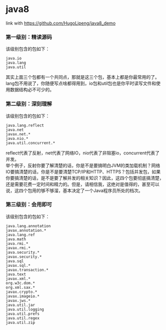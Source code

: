 # java8

link with https://github.com/HugoLipeng/java8_demo


### 第一级别：精读源码

该级别包含的包如下：

```
java.io
java.lang
java.util
```

其实上面三个包都有一个共同点，那就是这三个包，基本上都是你最常用的了。lang包不用说了，你随便写点啥都得用到，io包和util包也是你平时读写文件和使用数据结构必不可少的。

### 第二级别：深刻理解

该级别包含的包如下：

```
java.lang.reflect
java.net
javax.net.*
java.nio.*
java.util.concurrent.*
```

reflect代表了反射，net代表了网络IO，nio代表了非阻塞io，concurrent代表了并发。  
举个例子，反射你要了解清楚的话，你是不是要搞明白JVM的类加载机制？网络IO要搞清楚的话，你是不是要清楚TCP/IP和HTTP、HTTPS？包括并发包，如果你要搞清楚的话，是不是要了解并发的相关知识？因此，这四个包要彻底搞清楚，还是需要花费一定时间和精力的。但是，请相信我，这绝对是值得的，甚至可以说，这四个包用的够不够溜，基本决定了一个Java程序员所处的档次。

### 第三级别：会用即可
该级别包含的包如下：

```
java.lang.annotation  
javax.annotation.*
java.lang.ref
java.math
java.rmi.*
javax.rmi.*
java.security.*
javax.security.*
java.sql
javax.sql.*
javax.transaction.*
java.text
javax.xml.*
org.w3c.dom.*
org.xml.sax.*
javax.crypto.*
javax.imageio.*
javax.jws.*
java.util.jar
java.util.logging
java.util.prefs
java.util.regex
java.util.zip
```

